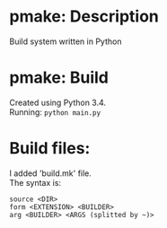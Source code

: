 # pmake: Description
Build system written in Python
# pmake: Build
Created using Python 3.4.  
Running:
`python main.py`
# Build files:
I added 'build.mk' file.  
The syntax is:

    source <DIR>  
    form <EXTENSION> <BUILDER>  
    arg <BUILDER> <ARGS (splitted by ~)>  
